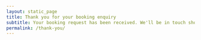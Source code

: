 ```yaml
---
layout: static_page
title: Thank you for your booking enquiry
subtitle: Your booking request has been received. We'll be in touch shortly.
permalink: /thank-you/
---
```

